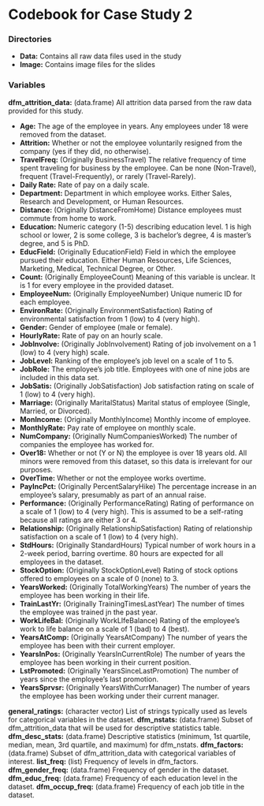 # Codebook for Case Study 2

### Directories
* **Data:** Contains all raw data files used in the study
* **Image:** Contains image files for the slides

### Variables
**dfm_attrition_data:** (data.frame) All attrition data parsed from the raw data provided for this study.
* **Age:** The age of the employee in years. Any employees under 18 were removed from the dataset.
* **Attrition:** Whether or not the employee voluntarily resigned from the company (yes if they did, no otherwise).
* **TravelFreq:** (Originally BusinessTravel) The relative frequency of time spent traveling for business by the employee. Can be none (Non-Travel), frequent (Travel-Frequently), or rarely (Travel-Rarely).
* **Daily Rate:** Rate of pay on a daily scale.
* **Department:** Department in which employee works. Either Sales, Research and Development, or Human Resources.
* **Distance:** (Originally DistanceFromHome) Distance employees must commute from home to work.
* **Education:** Numeric category (1-5) describing education level. 1 is high school or lower, 2 is some college, 3 is bachelor’s degree, 4 is master’s degree, and 5 is PhD.
* **EducField:** (Originally EducationField) Field in which the employee pursued their education. Either Human Resources, Life Sciences, Marketing, Medical, Technical Degree, or Other.
* **Count:** (Originally EmployeeCount) Meaning of this variable is unclear. It is 1 for every employee in the provided dataset.
* **EmployeeNum:** (Originally EmployeeNumber) Unique numeric ID for each employee.
* **EnvironRate:** (Originally EnvironmentSatisfaction) Rating of environmental satisfaction from 1 (low) to 4 (very high).
* **Gender:** Gender of employee (male or female).
* **HourlyRate:** Rate of pay on an hourly scale.
* **JobInvolve:** (Originally JobInvolvement) Rating of job involvement on a 1 (low) to 4 (very high) scale.
* **JobLevel:** Ranking of the employee’s job level on a scale of 1 to 5.
* **JobRole:** The employee’s job title. Employees with one of nine jobs are included in this data set.
* **JobSatis:** (Originally JobSatisfaction) Job satisfaction rating on scale of 1 (low) to 4 (very high).
* **Marriage:** (Originally MaritalStatus) Marital status of employee (Single, Married, or Divorced).
* **MonIncome:** (Originally MonthlyIncome) Monthly income of employee.
* **MonthlyRate:** Pay rate of employee on monthly scale.
* **NumCompany:** (Originally NumCompaniesWorked) The number of companies the employee has worked for.
* **Over18:** Whether or not (Y or N) the employee is over 18 years old. All minors were removed from this dataset, so this data is irrelevant for our purposes.
* **OverTime:** Whether or not the employee works overtime.
* **PayIncPct:** (Originally PercentSalaryHike) The percentage increase in an employee’s salary, presumably as part of an annual raise.
* **Performance:** (Originally PerformanceRating) Rating of performance on a scale of 1 (low) to 4 (very high). This is assumed to be a self-rating because all ratings are either 3 or 4.
* **Relationship:** (Originally RelationshipSatisfaction) Rating of relationship satisfaction on a scale of 1 (low) to 4 (very high).
* **StdHours:** (Originally StandardHours) Typical number of work hours in a 2-week period, barring overtime. 80 hours are expected for all employees in the dataset.
* **StockOption:** (Originally StockOptionLevel) Rating of stock options offered to employees on a scale of 0 (none) to 3.
* **YearsWorked:** (Originally TotalWorkingYears) The number of years the employee has been working in their life.
* **TrainLastYr:** (Originally TrainingTimesLastYear) The number of times the employee was trained jn the past year.
* **WorkLifeBal:** (Originally WorkLIfeBalance) Rating of the employee’s work to life balance on a scale of 1 (bad) to 4 (best).
* **YearsAtComp:** (Originally YearsAtCompany) The number of years the employee has been with their current employer.
* **YearsInPos:** (Originally YearsInCurrentRole) The number of years the employee has been working in their current position.
* **LstPromoted:** (Originally YearsSinceLastPromotion) The number of years since the employee’s last promotion.
* **YearsSprvsr:** (Originally YearsWithCurrManager) The number of years the employee has been working under their current manager.

**general_ratings:** (character vector) List of strings typically used as levels for categorical variables in the dataset.
**dfm_nstats:** (data.frame) Subset of dfm_attrition_data that will be used for descriptive statistics table.
**dfm_desc_stats:** (data.frame) Descriptive statistics (minimum, 1st quartile, median, mean, 3rd quartile, and maximum) for dfm_nstats.
**dfm_factors:** (data.frame) Subset of dfm_attrition_data with categorical variables of interest.
**list_freq:** (list) Frequency of levels in dfm_factors.
**dfm_gender_freq:** (data.frame) Frequency of gender in the dataset.
**dfm_educ_freq:** (data.frame) Frequency of each education level in the dataset.
**dfm_occup_freq:** (data.frame) Frequency of each job title in the dataset.